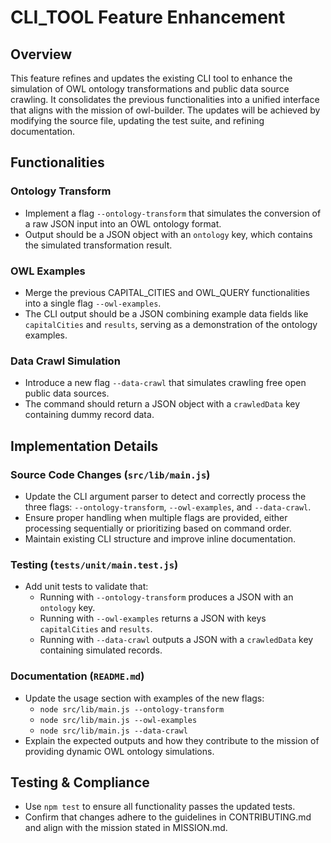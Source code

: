 # CLI_TOOL Feature Enhancement

## Overview
This feature refines and updates the existing CLI tool to enhance the simulation of OWL ontology transformations and public data source crawling. It consolidates the previous functionalities into a unified interface that aligns with the mission of owl-builder. The updates will be achieved by modifying the source file, updating the test suite, and refining documentation.

## Functionalities
### Ontology Transform
- Implement a flag `--ontology-transform` that simulates the conversion of a raw JSON input into an OWL ontology format.
- Output should be a JSON object with an `ontology` key, which contains the simulated transformation result.

### OWL Examples
- Merge the previous CAPITAL_CITIES and OWL_QUERY functionalities into a single flag `--owl-examples`.
- The CLI output should be a JSON combining example data fields like `capitalCities` and `results`, serving as a demonstration of the ontology examples.

### Data Crawl Simulation
- Introduce a new flag `--data-crawl` that simulates crawling free open public data sources.
- The command should return a JSON object with a `crawledData` key containing dummy record data.

## Implementation Details
### Source Code Changes (`src/lib/main.js`)
- Update the CLI argument parser to detect and correctly process the three flags: `--ontology-transform`, `--owl-examples`, and `--data-crawl`.
- Ensure proper handling when multiple flags are provided, either processing sequentially or prioritizing based on command order.
- Maintain existing CLI structure and improve inline documentation.

### Testing (`tests/unit/main.test.js`)
- Add unit tests to validate that:
  - Running with `--ontology-transform` produces a JSON with an `ontology` key.
  - Running with `--owl-examples` returns a JSON with keys `capitalCities` and `results`.
  - Running with `--data-crawl` outputs a JSON with a `crawledData` key containing simulated records.

### Documentation (`README.md`)
- Update the usage section with examples of the new flags:
  - `node src/lib/main.js --ontology-transform`
  - `node src/lib/main.js --owl-examples`
  - `node src/lib/main.js --data-crawl`
- Explain the expected outputs and how they contribute to the mission of providing dynamic OWL ontology simulations.

## Testing & Compliance
- Use `npm test` to ensure all functionality passes the updated tests.
- Confirm that changes adhere to the guidelines in CONTRIBUTING.md and align with the mission stated in MISSION.md.
